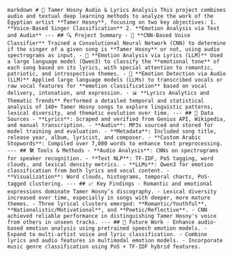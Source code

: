 ```markdown # 🎵 Tamer Hosny Audio & Lyrics Analysis This project combines audio and textual deep learning methods to analyze the work of the Egyptian artist **Tamer Hosny**, focusing on two key objectives: 1. **Voice-Based Singer Classification** 2. **Emotion Analysis via Text and Audio** --- ## 🔍 Project Summary - 🧠 **CNN-Based Voice Classifier** Trained a Convolutional Neural Network (CNN) to determine if the singer of a given song is **Tamer Hosny** or not, using audio spectrograms as input. - 💬 **Emotion Analysis via Lyrics (LLM)** Used a large language model (Qwen3) to classify the **emotional tone** of each song based on its lyrics, with special attention to romantic, patriotic, and introspective themes. - 🎤 **Emotion Detection via Audio (LLM)** Applied large language models (LLMs) to transcribed vocals or raw vocal features for **emotion classification** based on vocal delivery, intonation, and expression. - 📊 **Lyrics Analytics and Thematic Trends** Performed a detailed temporal and statistical analysis of 140+ Tamer Hosny songs to explore linguistic patterns, lexical diversity, and thematic evolution over time. --- ## 📁 Data Sources - **Lyrics**: Scraped and verified from Genius API, Wikipedia, and manual transcription. - **Audio**: MP3s sourced and stored for model training and evaluation. - **Metadata**: Included song title, release year, album, lyricist, and composer. - **Custom Arabic Stopwords**: Compiled over 7,000 words to enhance text preprocessing. --- ## 🛠️ Tools & Methods - **Audio Analysis**: CNNs on spectrograms for speaker recognition. - **Text NLP**: TF-IDF, PoS tagging, word clouds, and lexical density metrics. - **LLMs**: Qwen3 for emotion classification from both lyrics and vocal content. - **Visualization**: Word clouds, histograms, temporal charts, PoS-tagged clustering. --- ## 📈 Key Findings - Romantic and emotional expressions dominate Tamer Hosny’s discography. - Lexical diversity increased over time, especially in songs with deeper, more mature themes. - Three lyrical clusters emerged: **Romantic/Youthful**, **Nationalistic/Motivational**, and **Poetic/Reflective**. - CNN achieved reliable performance in distinguishing Tamer Hosny's voice from others in unseen tracks. --- ## 🔮 Future Work - Enhance audio-based emotion analysis using pretrained speech emotion models. - Expand to multi-artist voice and lyric classification. - Combine lyrics and audio features in multimodal emotion models. - Incorporate music genre classification using PoS + TF-IDF hybrid features. ``` 

